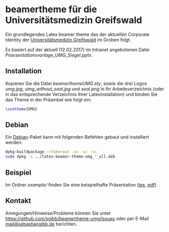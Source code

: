 # beamertheme für die Universitätsmedizin Greifswald

Ein grundlegendes Latex beamer theme das der aktuellen
Corporate Identity der
[Universitätsmedizin Greifswald](https://www2.medizin.uni-greifswald.de/)
im Groben folgt.

Es basiert auf der aktuell (12.02.2017) im Intranet angebotenen Datei
*Praesentationsvorlage_UMG_Siegel.pptx*.

## Installation

Kopieren Sie die Datei *beamerthemeUMG.sty*, sowie die drei Logos
*umg.jpg*, *umg_without_seal.jpg* und *seal.png* in Ihr Arbeitsverzeichnis
(oder in das entsprechende Verzeichnis Ihrer Latexinstallation) und binden Sie
das Theme in der Präambel wie folgt ein:

```tex
\usetheme{UMG}
```

## Debian

Ein [Debian](https://debian.org)-Paket kann mit folgenden Befehlen gebaut und
installiert werden:

```bash
dpkg-buildpackage -rfakeroot -us -uc -tc
sudo dpkg -i ../latex-beamer-theme-umg_*_all.deb
```

## Beispiel

Im Ordner *example/* finden Sie eine beispielhafte Präsentation
([tex](example/example.tex), [pdf](example/example.pdf)).

## Kontakt

Anregungen/Hinweise/Probleme können Sie unter
https://github.com/sgibb/beamertheme-umg/issues oder per E-Mail
mail@sebastiangibb.de berichten.
